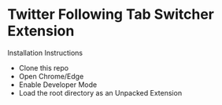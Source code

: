 # Twitter Following Tab Switcher Extension

Installation Instructions
- Clone this repo
- Open Chrome/Edge
- Enable Developer Mode
- Load the root directory as an Unpacked Extension
